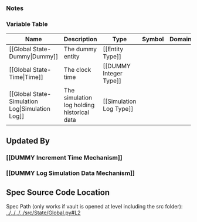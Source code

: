 ### Notes

### Variable Table
| Name | Description | Type | Symbol | Domain |
| --- | --- | --- | --- | --- |
|[[Global State-Dummy\|Dummy]]|The dummy entity|[[Entity Type]]|||
|[[Global State-Time\|Time]]|The clock time|[[DUMMY Integer Type]]|||
|[[Global State-Simulation Log\|Simulation Log]]|The simulation log holding historical data|[[Simulation Log Type]]|||


## Updated By
### [[DUMMY Increment Time Mechanism]]
### [[DUMMY Log Simulation Data Mechanism]]
## Spec Source Code Location

Spec Path (only works if vault is opened at level including the src folder): [../../../../src/State/Global.py#L2](../../../../src/State/Global.py#L2)


